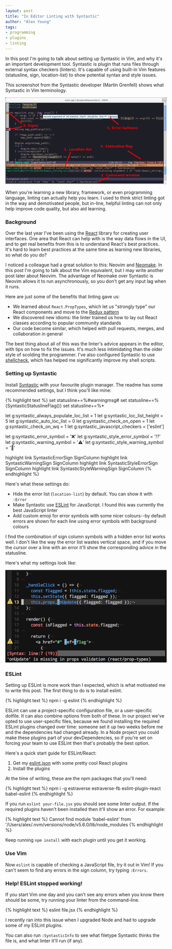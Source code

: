 ```yaml
---
layout: post
title: "In Editor Linting with Syntastic"
author: "Alex Young"
tags: 
- programming
- plugins
- linting
---
```


In this post I'm going to talk about setting up Syntastic in Vim, and why it's an important development tool. Syntastic is plugin that runs files through external syntax checkers (linters). It's capable of using built-in Vim features (statusline, sign, location-list) to show potential syntax and style issues.

This screenshot from the Syntastic developer (Martin Grenfell) shows what Syntastic in Vim terminology.

![Syntastic Vim](/images/posts/syntastic-official.png)

When you're learning a new library, framework, or even programming language, linting can actually help you learn. I used to think strict linting got in the way and demotivated people, but in-line, helpful linting can not only help improve code quality, but also aid learning.

### Background

Over the last year I've been using the [React](https://facebook.github.io/react/) library for creating user interfaces. One area that React can help with is the way data flows in the UI, and to get real benefits from this is to understand React's best practices. It's hard to learn best practices at the same time as learning new libraries, so what do you do?

I noticed a colleague had a great solution to this: Neovim and [Neomake](https://github.com/benekastah/neomake). In this post I'm going to talk about the Vim equivalent, but I may write another post later about Neovim. The advantage of Neomake over Syntastic is Neovim allows it to run asynchronously, so you don't get any input lag when it runs.

Here are just some of the benefits that linting gave us:

* We learned about `React.PropTypes`, which let us "strongly type" our React components and move to the [Redux pattern](https://github.com/reactjs/redux)
* We discovered new idioms: the linter trained us how to lay out React classes according to popular community standards
* Our code become similar, which helped with pull requests, merges, and collaboration in general

The best thing about all of this was the linter's advice appears in the editor, with tips on how to fix the issues. It's much less intimidating than the older style of scolding the programmer. I've also configured Syntastic to use [shellcheck](http://stackoverflow.com/a/23729626), which has helped me significantly improve my shell scripts.

### Setting up Syntastic

Install [Syntastic](https://github.com/scrooloose/syntastic) with your favourite plugin manager. The readme has some recommended settings, but I think you'll like mine:

{% highlight text %}
set statusline+=%#warningmsg#
set statusline+=%{SyntasticStatuslineFlag()}
set statusline+=%*

let g:syntastic_always_populate_loc_list = 1
let g:syntastic_loc_list_height = 5
let g:syntastic_auto_loc_list = 0
let g:syntastic_check_on_open = 1
let g:syntastic_check_on_wq = 1
let g:syntastic_javascript_checkers = ['eslint']

let g:syntastic_error_symbol = '❌'
let g:syntastic_style_error_symbol = '⁉️'
let g:syntastic_warning_symbol = '⚠️'
let g:syntastic_style_warning_symbol = '💩'

highlight link SyntasticErrorSign SignColumn
highlight link SyntasticWarningSign SignColumn
highlight link SyntasticStyleErrorSign SignColumn
highlight link SyntasticStyleWarningSign SignColumn
{% endhighlight %}

Here's what these settings do:

* Hide the error list (`location-list`) by default. You can show it with `:Error`
* Make Syntastic use [ESLint](http://eslint.org/) for JavaScript. I found this was currently the best JavaScript linter
* Add custom emoji for error symbols with some nicer colours--by default errors are shown for each line using error symbols with background colours

I find the combination of sign column symbols with a hidden error list works well. I don't like the way the error list wastes vertical space, and if you move the cursor over a line with an error it'll show the corresponding advice in the statusline.

Here's what my settings look like:

![Syntastic](/images/posts/syntastic-javascript.png)

### ESLint

Setting up ESLint is more work than I expected, which is what motivated me to write this post. The first thing to do is to install eslint.

{% highlight text %}
npm i -g eslint
{% endhighlight %}

ESLint can use a project-specific configuration file, or a user-specific dotfile. It can also combine options from both of these. In our project we've opted to use user-specific files, because we found installing the required ESLint plugins changed over time: someone set it up two weeks before me and the dependencies had changed already. In a Node project you could make these plugins part of your devDependencies, so if you're set on forcing your team to use ESLint then that's probably the best option.

Here's a quick start guide for ESLint/React:

1. Get my [eslint.json](https://gist.github.com/alexyoung/c7667b9182a2216ff23f) with some pretty cool React plugins
2. Install the plugins

At the time of writing, these are the npm packages that you'll need:

{% highlight text %}
npm i -g estraverse estraverse-fb eslint-plugin-react babel-eslint
{% endhighlight %}

If you run `eslint your-file.jsx` you should see some linter output. If the required plugins haven't been installed then it'll show an error. For example:

{% highlight text %}
Cannot find module 'babel-eslint' from '/Users/alex/.nvm/versions/node/v5.6.0/lib/node_modules
{% endhighlight %}

Keep running `npm install` with each plugin until you get it working.

### Use Vim

Now `eslint` is capable of checking a JavaScript file, try it out in Vim! If you can't seem to find any errors in the sign column, try typing `:Errors`.

### Help! ESLint stopped working!

If you start Vim one day and you can't see any errors when you know there should be some, try running your linter from the command-line.

{% highlight text %}
eslint file.jsx
{% endhighlight %}

I recently ran into this issue when I upgraded Node and had to upgrade some of my ESLint plugins.

You can also run `:SyntasticInfo` to see what filetype Syntastic thinks the file is, and what linter it'll run (if any).
